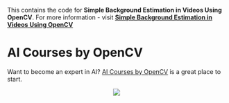 This contains the code for **Simple Background Estimation in Videos Using
OpenCV**. For more information - visit
[**Simple Background Estimation in Videos Using OpenCV**](https://www.learnopencv.com/simple-background-estimation-in-videos-using-opencv-c-python/)

# AI Courses by OpenCV

Want to become an expert in AI?
[AI Courses by OpenCV](https://opencv.org/courses/) is a great place to start.

<a href="https://opencv.org/courses/">
<p align="center"> 
<img src="https://www.learnopencv.com/wp-content/uploads/2020/04/AI-Courses-By-OpenCV-Github.png">
</p>
</a>
